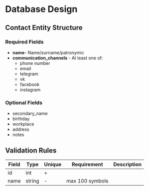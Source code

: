 # Database Design

## Contact Entity Structure
### Required Fields
- **name**- Name/surname/patronymic
- **communication_channels** - At least one of:
  - phone number
  - email
  - telegram
  - vk
  - facebook
  - instagram

### Optional Fields
- secondary_name
- birthday
- workplace
- address
- notes

## Validation Rules
| Field            | Type                  | Unique | Requirement       | Description |
|------------------|-----------------------|--------|-------------------|-------------|
| id               | int                   | +      |                   |             |
| name             | string                | -      | max 100 symbols   |             |